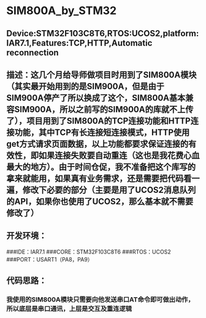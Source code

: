 # SIM800A_by_STM32
## Device:STM32F103C8T6,RTOS:UCOS2,platform:IAR7.1,Features:TCP,HTTP,Automatic reconnection
## 描述：这几个月给导师做项目时用到了SIM800A模块（其实最开始用到的是SIM900A，但是由于SIM900A停产了所以换成了这个，SIM800A基本兼容SIM900A，所以之前写的SIM900A的库就不上传了），项目用到了SIM800A的TCP连接功能和HTTP连接功能，其中TCP有长连接短连接模式，HTTP使用get方式请求页面数据，以上功能都要求保证连接的有效性，即如果连接失败要自动重连（这也是我花费心血最大的地方）。由于时间仓促，我不准备把这个库写的拿来就能用，如果真有业务需求，还是需要把代码看一遍，修改下必要的部分（主要是用了UCOS2消息队列的API，如果你也使用了UCOS2，那么基本就不需要修改了）
## 开发环境：
###IDE：IAR7.1
###CORE：STM32F103C8T6
###RTOS：UCOS2
###PORT：USART1（PA8，PA9）
## 代码思路：
### 我使用的SIM800A模块只需要向他发送串口AT命令即可做出动作，所以底层是串口通讯，上层是交互及重连逻辑
